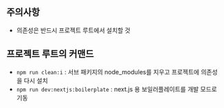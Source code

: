 ## 주의사항
- 의존성은 반드시 프로젝트 루트에서 설치할 것

## 프로젝트 루트의 커맨드
- `npm run clean:i` : 서브 패키지의 node_modules를 지우고 프로젝트에 의존성을 다시 설치
- `npm run dev:nextjs:boilerplate` : next.js 용 보일러플레이트를 개발 모드로 기동
